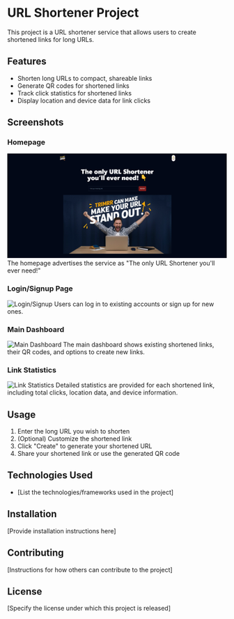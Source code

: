 # URL Shortener Project

This project is a URL shortener service that allows users to create shortened links for long URLs.

## Features

- Shorten long URLs to compact, shareable links
- Generate QR codes for shortened links
- Track click statistics for shortened links
- Display location and device data for link clicks

## Screenshots

### Homepage
![Homepage](./homePage.png)
The homepage advertises the service as "The only URL Shortener you'll ever need!"

### Login/Signup Page
![Login/Signup](./screenshots/loginPage.png)
Users can log in to existing accounts or sign up for new ones.

### Main Dashboard
![Main Dashboard](./screenshots/createLinkPage.png)
The main dashboard shows existing shortened links, their QR codes, and options to create new links.

### Link Statistics
![Link Statistics](./screenshots/analytics.png)
Detailed statistics are provided for each shortened link, including total clicks, location data, and device information.

## Usage

1. Enter the long URL you wish to shorten
2. (Optional) Customize the shortened link
3. Click "Create" to generate your shortened URL
4. Share your shortened link or use the generated QR code

## Technologies Used

- [List the technologies/frameworks used in the project]

## Installation

[Provide installation instructions here]

## Contributing

[Instructions for how others can contribute to the project]

## License

[Specify the license under which this project is released]
